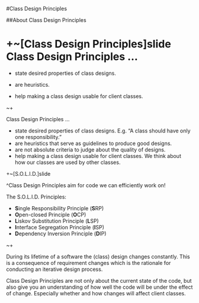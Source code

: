 #Class Design Principles

##About Class Design Principles

+~[Class Design Principles]slide
Class Design Principles …
===

* state desired properties of class designs.

* are heuristics.

* help making a class design usable for client classes.

~+

Class Design Principles ...

* state desired properties of class designs. E.g. “A class should have only one responsibility.”
* are heuristics that serve as guidelines to produce good designs.
* are not absolute criteria to judge about the quality of designs.
* help making a class design usable for client classes. We think about how our classes are used by other classes.

+~[S.O.L.I.D.]slide

^Class Design Principles aim for code we can efficiently work on!

The S.O.L.I.D. Principles:

* **S**ingle Responsibility Principle (**S**RP)
* **O**pen-closed Principle (**O**CP)
* **L**iskov Substitution Principle (**L**SP)
* **I**nterface Segregation Principle (**I**SP)
* **D**ependency Inversion Principle (**D**IP)

~+

During its lifetime of a software the (class) design changes constantly. This is a consequence of requirement changes which is the rationale for conducting an iterative design process.

Class Design Principles are not only about the current state of the code, but also give you an understanding of how well the code will be under the effect of change. Especially whether and how changes will affect client classes.  



